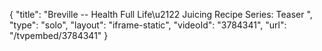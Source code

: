 {
    "title": "Breville -- Health Full Life\u2122 Juicing Recipe Series: Teaser ",
    "type": "solo",
    "layout": "iframe-static",
    "videoId": "3784341",
    "url": "\/tvpembed\/3784341"
}